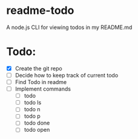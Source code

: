 # readme-todo
A node.js CLI for viewing todos in my README.md

# Todo:
* [x] Create the git repo
* [ ] Decide how to keep track of current todo
* [ ] Find Todo in readme
* [ ] Implement commands
  * [ ] todo
  * [ ] todo ls
  * [ ] todo n
  * [ ] todo p
  * [ ] todo done
  * [ ] todo open
